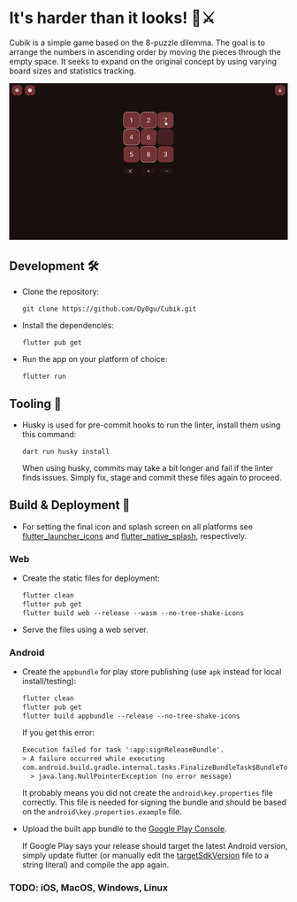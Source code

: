 # It's harder than it looks! 👀⚔️

Cubik is a simple game based on the 8-puzzle dilemma. The goal is to arrange the numbers in ascending order by moving the pieces through the empty space. It seeks to expand on the original concept by using varying board sizes and statistics tracking.

![preview.gif](preview.gif)

## Development 🛠️

- Clone the repository:

  ```shell
  git clone https://github.com/Dy0gu/Cubik.git
  ```

- Install the dependencies:

  ```shell
  flutter pub get
  ```

- Run the app on your platform of choice:

  ```shell
  flutter run
  ```

## Tooling 🧰

- Husky is used for pre-commit hooks to run the linter, install them using this command:

  ```shell
  dart run husky install
  ```

  When using husky, commits may take a bit longer and fail if the linter finds issues. Simply fix, stage and commit these files again to proceed.

## Build & Deployment 🚀

- For setting the final icon and splash screen on all platforms see
  [flutter_launcher_icons](./flutter_launcher_icons.yaml) and [flutter_native_splash](./flutter_native_splash.yaml), respectively.

### Web

- Create the static files for deployment:

    ```shell
    flutter clean
    flutter pub get
    flutter build web --release --wasm --no-tree-shake-icons
    ```

- Serve the files using a web server.

### Android

- Create the `appbundle` for play store publishing (use `apk` instead for local install/testing):

    ```shell
    flutter clean
    flutter pub get
    flutter build appbundle --release --no-tree-shake-icons
    ```

    If you get this error:

    ```shell
    Execution failed for task ':app:signReleaseBundle'.
    > A failure occurred while executing com.android.build.gradle.internal.tasks.FinalizeBundleTask$BundleToolRunnable
      > java.lang.NullPointerException (no error message)
    ```

    It probably means you did not create the `android\key.properties` file correctly. This file is needed for signing the bundle and should be based on the `android\key.properties.example` file.

- Upload the built app bundle to the [Google Play Console](https://play.google.com/console).

    If Google Play says your release should target the latest Android version, simply update flutter (or manually edit the [targetSdkVersion](./android/app/build.gradle) file to a string literal) and compile the app again.

### TODO: iOS, MacOS, Windows, Linux
